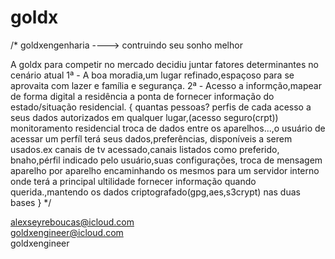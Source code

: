 # goldx
/*
    goldxengenharia ----> contruindo seu sonho melhor

A goldx para competir no mercado decidiu juntar fatores determinantes no cenário atual 
1ª - A boa moradia,um lugar refinado,espaçoso para se aprovaita com lazer e família e segurança.
2ª - Acesso a informção,mapear de forma digital a residência a ponta de fornecer informação do estado/situação residencial.
{
quantas pessoas?
perfis de cada 
acesso a seus dados autorizados em qualquer lugar,(acesso seguro(crpt))
monitoramento residencial
troca de dados entre os aparelhos...,o usuário de acessar um perfíl terá seus dados,preferências,
disponíveis a serem usados.ex
canais de tv acessado,canais listados como preferido,
bnaho,pérfil indicado pelo usuário,suas configurações,
troca de mensagem aparelho por aparelho encaminhando os mesmos para um servidor interno onde terá a principal
ultilidade fornecer informação quando querida.,mantendo os dados criptografado(gpg,aes,s3crypt) nas duas bases
}
*/

alexseyreboucas@icloud.com<br>
goldxengineer@icloud.com<br>
goldxengineer